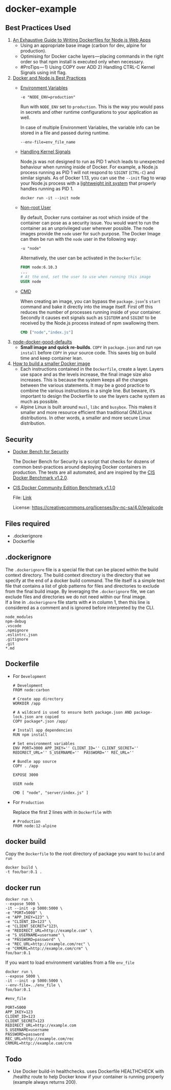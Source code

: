 # docker-example

## Best Practices Used
1. [An Exhaustive Guide to Writing Dockerfiles for Node.js Web Apps](https://blog.hasura.io/an-exhaustive-guide-to-writing-dockerfiles-for-node-js-web-apps-bbee6bd2f3c4/)
    * Using an appropriate base image (carbon for dev, alpine for production).
    * Optimising for Docker cache layers — placing commands in the right order so that npm install is executed only when necessary.
    * #ProTips — 1) Using COPY over ADD 2) Handling CTRL-C Kernel Signals using init flag.
2. [Docker and Node.js Best Practices](https://github.com/nodejs/docker-node/blob/master/docs/BestPractices.md)
    *  [Environment Variables](https://github.com/nodejs/docker-node/blob/master/docs/BestPractices.md#environment-variables)
        ```
        -e "NODE_ENV=production"
        ```
        Run with `NODE_ENV` set to `production`. This is the way you would pass in secrets and other runtime configurations to your application as well.

        In case of multiple Environment Variables, the variable info can be stored in a file and passed during runtime.
        ```
        --env-file=env_file_name
        ```
    * [Handling Kernel Signals](https://github.com/nodejs/docker-node/blob/master/docs/BestPractices.md#handling-kernel-signals)

        Node.js was not designed to run as PID 1 which leads to unexpected behaviour when running inside of Docker. For example, a Node.js process running as PID 1 will not respond to `SIGINT` (`CTRL-C`) and similar signals. As of Docker 1.13, you can use the `--init` flag to wrap your Node.js process with a [lightweight init system](https://github.com/krallin/tini) that properly handles running as PID 1.

        ```
        docker run -it --init node
        ```

    * [Non-root User](https://github.com/nodejs/docker-node/blob/master/docs/BestPractices.md#non-root-user)

        By default, Docker runs container as root which inside of the container can pose as a security issue. You would want to run the container as an unprivileged user wherever possible. The node images provide the `node` user for such purpose. The Docker Image can then be run with the `node` user in the following way:

        ```
        -u "node"
        ```

        Alternatively, the user can be activated in the `Dockerfile`:

        ```Dockerfile
        FROM node:6.10.3
        ...
        # At the end, set the user to use when running this image
        USER node
        ```    

    * [CMD](https://github.com/nodejs/docker-node/blob/master/docs/BestPractices.md#cmd)

        When creating an image, you can bypass the `package.json`'s `start` command and bake it directly into the image itself. First off this reduces the number of processes running inside of your container. Secondly it causes exit signals such as `SIGTERM` and `SIGINT` to be received by the Node.js process instead of npm swallowing them.

        ```Dockerfile
        CMD ["node","index.js"]
        ```
3. [node-docker-good-defaults](https://github.com/BretFisher/node-docker-good-defaults)
    * **Small image and quick re-builds**. `COPY` in `package.json` and run `npm install` before `COPY` in your source code. This saves big on build time and keep container lean.
4. [How to build a smaller Docker image](https://medium.com/@gdiener/how-to-build-a-smaller-docker-image-76779e18d48a)
    * Each instructions contained in the `Dockerfile`, create a layer. Layers use space and as the levels increase, the final image size also increases. This is because the system keeps all the changes between the various statements.
    It may be a good practice to combine the various instructions in a single line. But beware, it’s important to design the Dockerfile to use the layers cache system as much as possible.
    * Alpine Linux is built around `musl`, `libc` and `busybox`. This makes it smaller and more resource efficient than traditional GNU/Linux distributions. In other words, a smaller and more secure Linux distribution.

## Security
* [Docker Bench for Security](https://github.com/docker/docker-bench-security)

    The Docker Bench for Security is a script that checks for dozens of common best-practices around deploying Docker containers in production. The tests are all automated, and are inspired by the [CIS Docker Benchmark v1.2.0](https://www.cisecurity.org/benchmark/docker/).
 * [CIS Docker Community Edition Benchmark v1.1.0](https://www.cisecurity.org/)

    File: [Link](files/CIS_Docker_Community_Edition_Benchmark_v1.1.0.pdf)
    
    License: https://creativecommons.org/licenses/by-nc-sa/4.0/legalcode

## Files required
* .dockerignore
* Dockerfile

## .dockerignore
The `.dockerignore` file is a special file that can be placed within the build context directory. The build context directory is the directory that we specify at the end of a docker build command. The file itself is a simple text file that contains a list of glob patterns for files and directories to exclude from the final build image.
By leveraging the `.dockerignore` file, we can exclude files and directories we do not need within our final image.  
If a line in `.dockerignore` file starts with `#` in column 1, then this line is considered as a comment and is ignored before interpreted by the CLI.

```
node_modules
npm-debug
.vscode
.npmignore
.eslintrc.json
.gitignore
.git
*.md
```

## Dockerfile
* For `Development`
    ```
    # Development
    FROM node:carbon

    # Create app directory
    WORKDIR /app

    # A wildcard is used to ensure both package.json AND package-lock.json are copied
    COPY package*.json /app/

    # Install app dependencies
    RUN npm install

    # Set environment variables
    ENV PORT=3000 APP_IKEY='' CLIENT_ID='' CLIENT_SECRET='' REDIRECT_URL='' S_USERNAME=''  PASSWORD='' REC_URL=''

    # Bundle app source
    COPY . /app

    EXPOSE 3000

    USER node

    CMD [ "node", "server/index.js" ]
    ```
* For `Production`
    
    Replace the first 2 lines with in `Dockerfile` with
    ```
    # Production
    FROM node:12-alpine
    ```

## docker build
Copy the `Dockerfile` to the root directory of package you want to `build` and `run`
```
docker build \
-t foo/bar:0.1 .
```

## docker run

```
docker run \
--expose 5000 \
-it --init -p 5000:5000 \
-e "PORT=5000" \
-e "APP_IKEY=123" \
-e "CLIENT_ID=123" \
-e "CLIENT_SECRET="123\
-e "REDIRECT_URL=http://example.com" \
-e "S_USERNAME=username" \
-e "PASSWORD=password" \
-e "REC_URL=http://example.com/rec" \
-e "CRMURL=http://example.com/crm" \
foo/bar:0.1
```

If you want to load environment variables from a file `env_file`
```
docker run \
--expose 5000 \
-it --init -p 5000:5000 \
--env-file=../env_file \
foo/bar:0.1
```

```
#env_file

PORT=5000
APP_IKEY=123
CLIENT_ID=123
CLIENT_SECRET=123
REDIRECT_URL=http://example.com
S_USERNAME=username
PASSWORD=password
REC_URL=http://example.com/rec
CRMURL=http://example.com/crm
```

## Todo
* Use Docker build-in healthchecks. uses Dockerfile HEALTHCHECK with /healthz route to help Docker know if your container is running properly (example always returns 200).